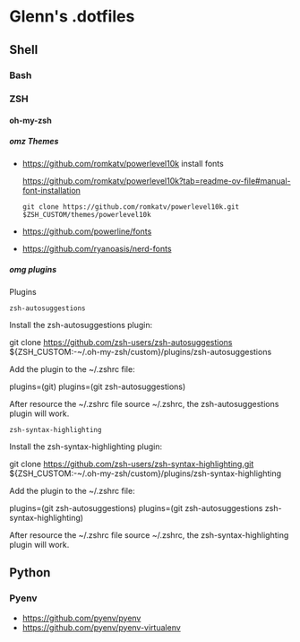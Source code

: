 # Glenn's .dotfiles

## Shell

### Bash

### ZSH

#### oh-my-zsh

##### omz Themes

- https://github.com/romkatv/powerlevel10k
  install fonts

  https://github.com/romkatv/powerlevel10k?tab=readme-ov-file#manual-font-installation

  ```
  git clone https://github.com/romkatv/powerlevel10k.git $ZSH_CUSTOM/themes/powerlevel10k

  ```
- https://github.com/powerline/fonts
- https://github.com/ryanoasis/nerd-fonts

##### omg plugins

Plugins

    zsh-autosuggestions

Install the zsh-autosuggestions plugin:

git clone https://github.com/zsh-users/zsh-autosuggestions ${ZSH_CUSTOM:-~/.oh-my-zsh/custom}/plugins/zsh-autosuggestions

Add the plugin to the ~/.zshrc file:

plugins=(git)
plugins=(git zsh-autosuggestions)

After resource the ~/.zshrc file source ~/.zshrc, the zsh-autosuggestions plugin will work.

    zsh-syntax-highlighting

Install the zsh-syntax-highlighting plugin:

git clone https://github.com/zsh-users/zsh-syntax-highlighting.git ${ZSH_CUSTOM:-~/.oh-my-zsh/custom}/plugins/zsh-syntax-highlighting

Add the plugin to the ~/.zshrc file:

plugins=(git zsh-autosuggestions)
plugins=(git zsh-autosuggestions zsh-syntax-highlighting)

After resource the ~/.zshrc file source ~/.zshrc, the zsh-syntax-highlighting plugin will work.

## Python

### Pyenv

* https://github.com/pyenv/pyenv
* https://github.com/pyenv/pyenv-virtualenv
